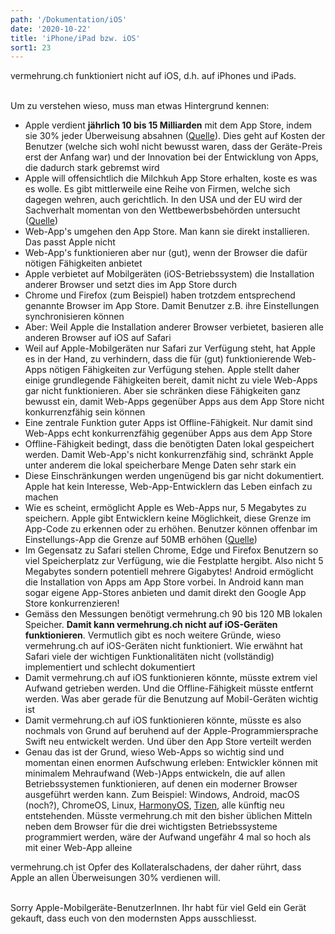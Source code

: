 ```yaml
---
path: '/Dokumentation/iOS'
date: '2020-10-22'
title: 'iPhone/iPad bzw. iOS'
sort1: 23
---
```


vermehrung.ch funktioniert nicht auf iOS, d.h. auf iPhones und iPads.<br/><br/>

Um zu verstehen wieso, muss man etwas Hintergrund kennen:

- Apple verdient **jährlich 10 bis 15 Milliarden** mit dem App Store, indem sie 30% jeder Überweisung absahnen ([Quelle](https://www.statista.com/chart/9671/developer-earnings-apple-app-store)). Dies geht auf Kosten der Benutzer (welche sich wohl nicht bewusst waren, dass der Geräte-Preis erst der Anfang war) und der Innovation bei der Entwicklung von Apps, die dadurch stark gebremst wird
- Apple will offensichtlich die Milchkuh App Store erhalten, koste es was es wolle. Es gibt mittlerweile eine Reihe von Firmen, welche sich dagegen wehren, auch gerichtlich. In den USA und der EU wird der Sachverhalt momentan von den Wettbewerbsbehörden untersucht ([Quelle](https://www.bbc.com/news/technology-54280982))
- Web-App's umgehen den App Store. Man kann sie direkt installieren. Das passt Apple nicht
- Web-App's funktionieren aber nur (gut), wenn der Browser die dafür nötigen Fähigkeiten anbietet
- Apple verbietet auf Mobilgeräten (iOS-Betriebssystem) die Installation anderer Browser und setzt dies im App Store durch
- Chrome und Firefox (zum Beispiel) haben trotzdem entsprechend genannte Browser im App Store. Damit Benutzer z.B. ihre Einstellungen synchronisieren können
- Aber: Weil Apple die Installation anderer Browser verbietet, basieren alle anderen Browser auf iOS auf Safari
- Weil auf Apple-Mobilgeräten nur Safari zur Verfügung steht, hat Apple es in der Hand, zu verhindern, dass die für (gut) funktionierende Web-Apps nötigen Fähigkeiten zur Verfügung stehen. Apple stellt daher einige grundlegende Fähigkeiten bereit, damit nicht zu viele Web-Apps gar nicht funktionieren. Aber sie schränken diese Fähigkeiten ganz bewusst ein, damit Web-Apps gegenüber Apps aus dem App Store nicht konkurrenzfähig sein können
- Eine zentrale Funktion guter Apps ist Offline-Fähigkeit. Nur damit sind Web-Apps echt konkurrenzfähig gegenüber Apps aus dem App Store
- Offline-Fähigkeit bedingt, dass die benötigten Daten lokal gespeichert werden. Damit Web-App's nicht konkurrenzfähig sind, schränkt Apple unter anderem die lokal speicherbare Menge Daten sehr stark ein
- Diese Einschränkungen werden ungenügend bis gar nicht dokumentiert. Apple hat kein Interesse, Web-App-Entwicklern das Leben einfach zu machen
- Wie es scheint, ermöglicht Apple es Web-Apps nur, 5 Megabytes zu speichern. Apple gibt Entwicklern keine Möglichkeit, diese Grenze im App-Code zu erkennen oder zu erhöhen. Benutzer können offenbar im Einstellungs-App die Grenze auf 50MB erhöhen ([Quelle](https://stackoverflow.com/a/8991626/712005))
- Im Gegensatz zu Safari stellen Chrome, Edge und Firefox Benutzern so viel Speicherplatz zur Verfügung, wie die Festplatte hergibt. Also nicht 5 Megabytes sondern potentiell mehrere Gigabytes! Android ermöglicht die Installation von Apps am App Store vorbei. In Android kann man sogar eigene App-Stores anbieten und damit direkt den Google App Store konkurrenzieren!
- Gemäss den Messungen benötigt vermehrung.ch 90 bis 120 MB lokalen Speicher. **Damit kann vermehrung.ch nicht auf iOS-Geräten funktionieren**. Vermutlich gibt es noch weitere Gründe, wieso vermehrung.ch auf iOS-Geräten nicht funktioniert. Wie erwähnt hat Safari viele der wichtigen Funktionalitäten nicht (vollständig) implementiert und schlecht dokumentiert
- Damit vermehrung.ch auf iOS funktionieren könnte, müsste extrem viel Aufwand getrieben werden. Und die Offline-Fähigkeit müsste entfernt werden. Was aber gerade für die Benutzung auf Mobil-Geräten wichtig ist
- Damit vermehrung.ch auf iOS funktionieren könnte, müsste es also nochmals von Grund auf beruhend auf der Apple-Programmiersprache Swift neu entwickelt werden. Und über den App Store verteilt werden
- Genau das ist der Grund, wieso Web-Apps so wichtig sind und momentan einen enormen Aufschwung erleben: Entwickler können mit minimalem Mehraufwand (Web-)Apps entwickeln, die auf allen Betriebssystemen funktionieren, auf denen ein moderner Browser ausgeführt werden kann. Zum Beispiel: Windows, Android, macOS (noch?), ChromeOS, Linux, [HarmonyOS](https://consumer.huawei.com/en/press/media-coverage/2019/huawei-new-operating-system-harmonyos), [Tizen](https://www.tizen.org/about), alle künftig neu entstehenden. Müsste vermehrung.ch mit den bisher üblichen Mitteln neben dem Browser für die drei wichtigsten Betriebssysteme programmiert werden, wäre der Aufwand ungefähr 4 mal so hoch als mit einer Web-App alleine

vermehrung.ch ist Opfer des Kollateralschadens, der daher rührt, dass Apple an allen Überweisungen 30% verdienen will.<br/><br/>

Sorry Apple-Mobilgeräte-BenutzerInnen. Ihr habt für viel Geld ein Gerät gekauft, dass euch von den modernsten Apps ausschliesst.
